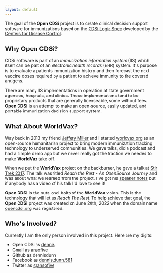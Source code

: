 ```yaml
---
layout: default
---
```


The goal of the  **Open CDSi** project is to create clinical decision support software for 
immunizations based on the [CDSi Logic Spec](https://www.cdc.gov/vaccines/programs/iis/cdsi.html) developed by the [Centers for Disease Control](https://www.cdc.gov/).

## Why Open CDSi?

CDSi software is part of an *immunization information system* (IIS) which
itself can be part of an *electronic health records* (EHR) system. It's purpose is to
evaluate a patients immunization history and then forecast the next vaccine doses
required by a patient to achieve immunity to the covered antigens.

There are many IIS implementations in operation at state government agencies,
hospitals, and clinics. These implementations tend to be proprietary products that
are generally licenseable, some without fees.  **Open CDSi** is 
an attempt to make an open-source, easily updated, and portable immunization decision
support system.

## What About WorldVax?

Way back in 2013  my friend [Jeffery Miller](mailto:xagronaut+worldvax@gmail.com) and I started [worldvax.org](http://worldvax.org) as
an open-source humanitarian project to bring modern immunization tracking technology
to underserved communities. We gave talks, did a podcast and had a simple demo app but
we never really got the traction we needed to make **WorldVax** take off.

When we put the **WorldVax** project on the backburner, he gave a talk at [Stir Trek 2017](https://stirtrek.com). The 
talk was titled *Reach the Rest - An OpenSource Journey* and was about what we learned from the project. I've got his 
[speaker notes](/assets/20170425-ReachTheRestAnOpenSourceJourney-StirTrek.pdf) but if anybody has a video of his talk I'd love to see it!

**Open CDSi** is the nuts-and-bolts of the **WorldVax** vision. This is the technology
that will let us *Reach The Rest*. To help achieve that goal, the **Open CDSi** project was 
created on June 20th, 2022 when the domain name [opencdsi.org](https://opencdse.org) was registered. 

## Who's Involved?

Currently I am the only person involved in this project. Here are my digits:

* Open CDSi as [dennis](mailto:dennis@opencdsi.org)
* Gmail as [ansofive](mailto:ansofive@gmail.com)
* Github as [dennisdunn](https://github.com/dennisdunn)
* Facebook as [dennis.dunn.581](https://facebook.com/dennis.dunn.581)
* Twitter as [@ansofive](https://twitter.com/ansofive)
